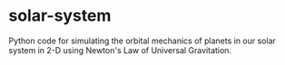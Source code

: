 # solar-system
Python code for simulating the orbital mechanics of planets in our solar system in 2-D using Newton's Law of Universal Gravitation.
